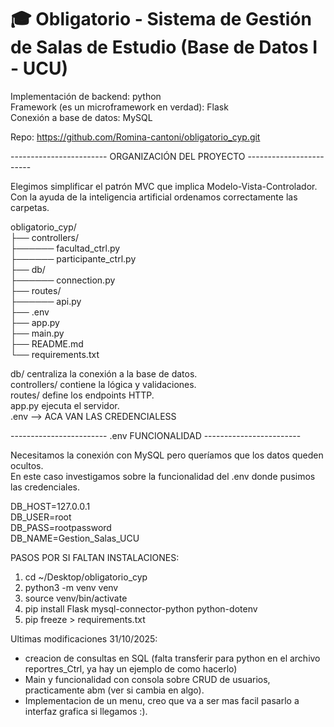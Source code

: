 # 🎓 Obligatorio - Sistema de Gestión de Salas de Estudio (Base de Datos I - UCU)

Implementación de backend: python  
Framework (es un microframework en verdad): Flask  
Conexión a base de datos: MySQL  
  
Repo: https://github.com/Romina-cantoni/obligatorio_cyp.git  

------------------------ ORGANIZACIÓN DEL PROYECTO ------------------------

Elegimos simplificar el patrón MVC que implica Modelo-Vista-Controlador.  
Con la ayuda de la inteligencia artificial ordenamos correctamente las carpetas.  

obligatorio_cyp/  
├── controllers/  
├────── facultad_ctrl.py           
├────── participante_ctrl.py           
├── db/  
├────── connection.py       
├── routes/  
├────── api.py          
├── .env                   
├── app.py                  
├── main.py                  
├── README.md               
└── requirements.txt       
  
db/ centraliza la conexión a la base de datos.  
controllers/ contiene la lógica y validaciones.  
routes/ define los endpoints HTTP.  
app.py ejecuta el servidor.  
.env --> ACA VAN LAS CREDENCIALESS  
  
  
------------------------ .env FUNCIONALIDAD ------------------------  
  
Necesitamos la conexión con MySQL pero queríamos que los datos queden ocultos.  
En este caso investigamos sobre la funcionalidad del .env donde pusimos las credenciales.  
  
DB_HOST=127.0.0.1  
DB_USER=root  
DB_PASS=rootpassword  
DB_NAME=Gestion_Salas_UCU  
  
PASOS POR SI FALTAN INSTALACIONES:  
1. cd ~/Desktop/obligatorio_cyp  
2. python3 -m venv venv  
3. source venv/bin/activate  
4. pip install Flask mysql-connector-python python-dotenv  
5. pip freeze > requirements.txt  


Ultimas modificaciones 31/10/2025:  
- creacion de consultas en SQL (falta transferir para python en el archivo reportres_Ctrl, ya hay un ejemplo de como hacerlo)  
- Main y funcionalidad con consola sobre CRUD de usuarios, practicamente abm (ver si cambia en algo).  
- Implementacion de un menu, creo que va a ser mas facil pasarlo a interfaz grafica si llegamos :).  
